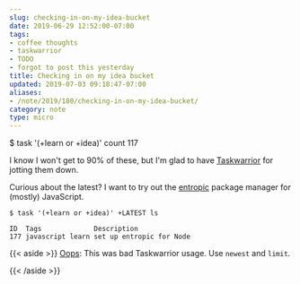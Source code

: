 ```yaml
---
slug: checking-in-on-my-idea-bucket
date: 2019-06-29 12:52:00-07:00
tags:
- coffee thoughts
- taskwarrior
- TODO
- forgot to post this yesterday
title: Checking in on my idea bucket
updated: 2019-07-03 09:18:47-07:00
aliases:
- /note/2019/180/checking-in-on-my-idea-bucket/
category: note
type: micro
---
```

$ task '(+learn or +idea)' count
    117

I know I won't get to 90% of these, but I'm glad to have [Taskwarrior][] for
jotting them down.

[Taskwarrior]: /tags/taskwarrior

Curious about the latest? I want to try out the [entropic][] package manager for
(mostly) JavaScript.

    $ task '(+learn or +idea)' +LATEST ls

    ID  Tags             Description
    177 javascript learn set up entropic for Node

[entropic]: https://github.com/entropic-dev/entropic

{{< aside >}}
[Oops][]: This was bad Taskwarrior usage. Use `newest` and `limit`.

[Oops]: /note/2019/07/task-add-admit-a-mistake/
{{< /aside >}}